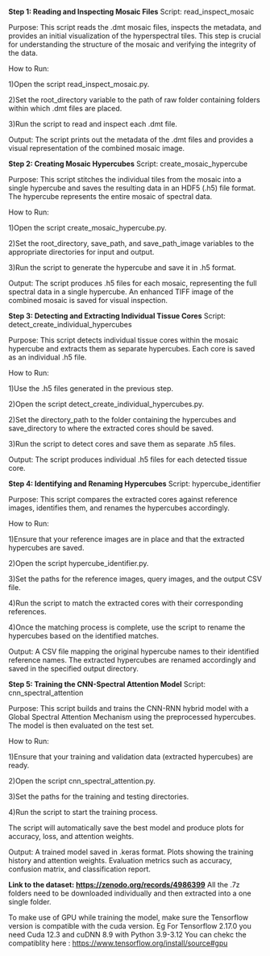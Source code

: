 **Step 1: Reading and Inspecting Mosaic Files**
Script: read_inspect_mosaic

Purpose:
This script reads the .dmt mosaic files, inspects the metadata, and provides an initial visualization of the hyperspectral tiles. This step is crucial for understanding the structure of the mosaic and verifying the integrity of the data.

How to Run:

1)Open the script read_inspect_mosaic.py.

2)Set the root_directory variable to the path of raw folder containing folders within which .dmt files are placed.

3)Run the script to read and inspect each .dmt file.

Output:
The script prints out the metadata of the .dmt files and provides a visual representation of the combined mosaic image.


**Step 2: Creating Mosaic Hypercubes**
Script: create_mosaic_hypercube

Purpose:
This script stitches the individual tiles from the mosaic into a single hypercube and saves the resulting data in an HDF5 (.h5) file format. The hypercube represents the entire mosaic of spectral data.

How to Run:

1)Open the script create_mosaic_hypercube.py.

2)Set the root_directory, save_path, and save_path_image variables to the appropriate directories for input and output.

3)Run the script to generate the hypercube and save it in .h5 format.

Output:
The script produces .h5 files for each mosaic, representing the full spectral data in a single hypercube.
An enhanced TIFF image of the combined mosaic is saved for visual inspection.


**Step 3: Detecting and Extracting Individual Tissue Cores**
Script: detect_create_individual_hypercubes

Purpose:
This script detects individual tissue cores within the mosaic hypercube and extracts them as separate hypercubes. Each core is saved as an individual .h5 file.

How to Run:

1)Use the .h5 files generated in the previous step.

2)Open the script detect_create_individual_hypercubes.py.

2)Set the directory_path to the folder containing the hypercubes and save_directory to where the extracted cores should be saved.

3)Run the script to detect cores and save them as separate .h5 files.

Output:
The script produces individual .h5 files for each detected tissue core.


**Step 4: Identifying and Renaming Hypercubes**
Script: hypercube_identifier

Purpose:
This script compares the extracted cores against reference images, identifies them, and renames the hypercubes accordingly.

How to Run:

1)Ensure that your reference images are in place and that the extracted hypercubes are saved.

2)Open the script hypercube_identifier.py.

3)Set the paths for the reference images, query images, and the output CSV file.

4)Run the script to match the extracted cores with their corresponding references.

4)Once the matching process is complete, use the script to rename the hypercubes based on the identified matches.

Output:
A CSV file mapping the original hypercube names to their identified reference names.
The extracted hypercubes are renamed accordingly and saved in the specified output directory.


**Step 5: Training the CNN-Spectral Attention Model**
Script: cnn_spectral_attention

Purpose:
This script builds and trains the CNN-RNN hybrid model with a Global Spectral Attention Mechanism using the preprocessed hypercubes. The model is then evaluated on the test set.

How to Run:

1)Ensure that your training and validation data (extracted hypercubes) are ready.

2)Open the script cnn_spectral_attention.py.

3)Set the paths for the training and testing directories.

4)Run the script to start the training process.

The script will automatically save the best model and produce plots for accuracy, loss, and attention weights.

Output:
A trained model saved in .keras format.
Plots showing the training history and attention weights.
Evaluation metrics such as accuracy, confusion matrix, and classification report.

**Link to the dataset: https://zenodo.org/records/4986399**
All the .7z folders need to be downloaded individually and then extracted into a one single folder. 

To make use of GPU while training the model, make sure the Tensorflow version is compatible with the cuda version.
Eg For Tensorflow 2.17.0 you need Cuda 12.3 and cuDNN 8.9 with Python 3.9-3.12
You can chekc the compatiblity here : https://www.tensorflow.org/install/source#gpu

